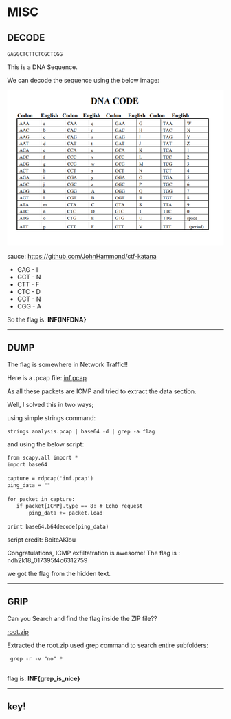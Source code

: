 # MISC


## DECODE

```
GAGGCTCTTCTCGCTCGG
```

This is a DNA Sequence.

We can decode the sequence using the below image:

![DNA CODES](/infosecians/img/dna_codes.png)

sauce: https://github.com/JohnHammond/ctf-katana

- GAG - I
- GCT - N
- CTT - F
- CTC - D
- GCT - N
- CGG - A
 
 So the flag is: **INF{INFDNA}**
 
 ------------------------------------

## DUMP

The flag is somewhere in Network Traffic!!

Here is a .pcap file: [inf.pcap](/infosecians/data/inf.pcap)

As all these packets are ICMP and tried to extract the data section.

Well, I solved this in two ways;

using simple strings command:
```
strings analysis.pcap | base64 -d | grep -a flag
```
and using the below script:

```
from scapy.all import *
import base64

capture = rdpcap('inf.pcap')
ping_data = ""

for packet in capture:
   if packet[ICMP].type == 8: # Echo request
       ping_data += packet.load

print base64.b64decode(ping_data)
```
  script credit: BoiteAKlou

Congratulations, ICMP exfiltatration is awesome! The flag is : ndh2k18_017395f4c6312759

we got the flag from the hidden text.

---------------------------------------------------

## GRIP

Can you Search and find the flag inside the ZIP file??

[root.zip](/infosecians/data/root.zip)

Extracted the root.zip
used grep command to search entire subfolders:
```
 grep -r -v "no" *
 
```
flag is: **INF{grep_is_nice}**

--------------------

## key!

